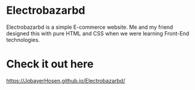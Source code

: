 # Electrobazarbd
Electrobazarbd is a simple E-commerce website. Me and my friend designed this with pure HTML and CSS when we were learning Front-End technologies.

# Check it out here
https://JobayerHosen.github.io/Electrobazarbd/
